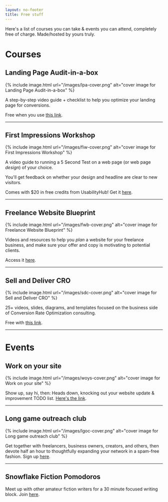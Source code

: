 ```yaml
---
layout: no-footer
title: Free stuff
---
```


Here's a list of courses you can take & events you can attend, completely free of charge. Made/hosted by yours truly.

# Courses

## Landing Page Audit-in-a-box

{% include image.html url="/images/lpa-cover.png" alt="cover image for Landing Page Audit-in-a-box" %}

A step-by-step video guide + checklist to help you optimize your landing page for conversions.

Free when you use [this link](https://briandavidhall.gumroad.com/l/lp-audit/FREEEE).

---

## First Impressions Workshop

{% include image.html url="/images/fiw-cover.png" alt="cover image for First Impressions Workshop" %}

A video guide to running a 5 Second Test on a web page (or web page _design_) of your choice. 

You'll get feedback on whether your design and headline are clear to new visitors.

Comes with $20 in free credits from UsabilityHub! Get it [here](https://gum.co/first-impressions-workshop).

---

## Freelance Website Blueprint

{% include image.html url="/images/fwb-cover.png" alt="cover image for Freelance Website Blueprint" %}

Videos and resources to help you _plan_ a website for your freelance business, and make sure your offer and copy is motivating to potential clients.

Access it [here](https://gum.co/freelance-website-blueprint).

---

## Sell and Deliver CRO

{% include image.html url="/images/sdc-cover.png" alt="cover image for Sell and Deliver CRO" %}

25+ videos, slides, diagrams, and templates focused on the business side of Conversion Rate Optimization consulting.

Free with [this link](https://briandavidhall.gumroad.com/l/sell-and-deliver-cro/free).

---

# Events

## Work on your site

{% include image.html url="/images/woys-cover.png" alt="cover image for Work on your site" %}

Show up, say hi, then: Heads down, knocking out your website update & improvement TODO list. [Here's the link](https://lu.ma/work-on-your-site).

---

## Long game outreach club

{% include image.html url="/images/lgoc-cover.png" alt="cover image for Long game outreach club" %}

Get together with freelancers, business owners, creators, and others, then devote half an hour to thoughtfully expanding your network in a spam-free fashion. Sign up [here](https://lu.ma/long-game).

---

## Snowflake Fiction Pomodoros

Meet up with other amateur fiction writers for a 30 minute focused writing block. Join [here](https://lu.ma/fiction-pomodoros).
